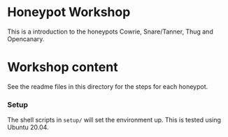 # Honeypot Workshop
This is a introduction to the honeypots Cowrie, Snare/Tanner, Thug and Opencanary.

# Workshop content
See the readme files in this directory for the steps for each honeypot.

### Setup
The shell scripts in `setup/` will set the environment up. This is tested using Ubuntu 20.04.

